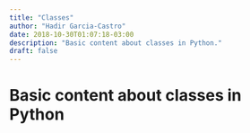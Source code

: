 ```yaml
---
title: "Classes"
author: "Hadir Garcia-Castro"
date: 2018-10-30T01:07:18-03:00
description: "Basic content about classes in Python."
draft: false
---
```


# Basic content about classes in Python
